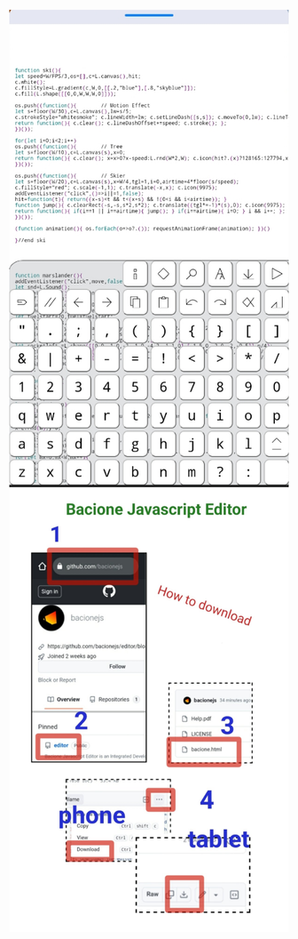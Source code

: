 
[![Youtube](thumbnail.jpg)](http://www.youtube.com/watch?v=7mw81Jz0-30)
![Download help](downloadhelp.jpg)
